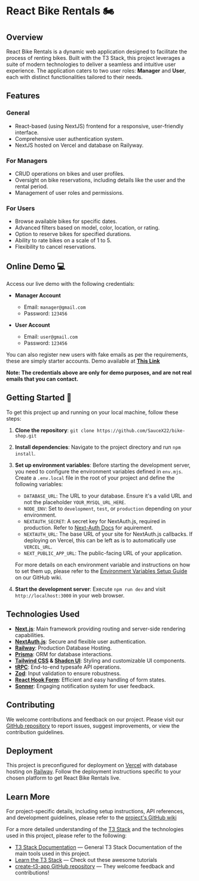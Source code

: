 # React Bike Rentals 🏍️

## Overview

React Bike Rentals is a dynamic web application designed to facilitate the process of renting bikes. Built with the T3 Stack, this project leverages a suite of modern technologies to deliver a seamless and intuitive user experience. 
The application caters to two user roles: **Manager** and **User**, each with distinct functionalities tailored to their needs.

## Features

### General

- React-based (using NextJS) frontend for a responsive, user-friendly interface.
- Comprehensive user authentication system.
- NextJS hosted on Vercel and database on Railyway.

### For Managers

- CRUD operations on bikes and user profiles.
- Oversight on bike reservations, including details like the user and the rental period.
- Management of user roles and permissions.

### For Users

- Browse available bikes for specific dates.
- Advanced filters based on model, color, location, or rating.
- Option to reserve bikes for specified durations.
- Ability to rate bikes on a scale of 1 to 5.
- Flexibility to cancel reservations.

## Online Demo 💻

Access our live demo with the following credentials:

- **Manager Account**
  - Email: `manager@gmail.com`
  - Password: `123456`

- **User Account**
  - Email: `user@gmail.com`
  - Password: `123456`

You can also register new users with fake emails as per the requirements, these are simply starter accounts.
Demo available at [**This Link**](https://bike-shop-saucex22.vercel.app/home)

**Note: The credentials above are only for demo purposes, and are not real emails that you can contact.**

## Getting Started 🌟

To get this project up and running on your local machine, follow these steps:

1. **Clone the repository**: `git clone https://github.com/SauceX22/bike-shop.git`
2. **Install dependencies**: Navigate to the project directory and run `npm install`.
3. **Set up environment variables**: Before starting the development server, you need to configure the environment variables defined in `env.mjs`. Create a `.env.local` file in the root of your project and define the following variables:
   - `DATABASE_URL`: The URL to your database. Ensure it's a valid URL and not the placeholder `YOUR_MYSQL_URL_HERE`.
   - `NODE_ENV`: Set to `development`, `test`, or `production` depending on your environment.
   - `NEXTAUTH_SECRET`: A secret key for NextAuth.js, required in production. Refer to [Next-Auth Docs](https://next-auth.js.org/configuration/options#secret) for aquirement.
   - `NEXTAUTH_URL`: The base URL of your site for NextAuth.js callbacks. If deploying on Vercel, this can be left as is to automatically use `VERCEL_URL`.
   - `NEXT_PUBLIC_APP_URL`: The public-facing URL of your application.

   For more details on each environment variable and instructions on how to set them up, please refer to the [Environment Variables Setup Guide](https://github.com/SauceX22/bike-shop/wiki/Environment-Variables-Setup) on our GitHub wiki.

4. **Start the development server**: Execute `npm run dev` and visit `http://localhost:3000` in your web browser.

## Technologies Used

- **[Next.js](https://nextjs.org)**: Main framework providing routing and server-side rendering capabilities.
- **[NextAuth.js](https://next-auth.js.org)**: Secure and flexible user authentication.
- **[Railway](https://railway.app)**: Production Database Hosting.
- **[Prisma](https://prisma.io)**: ORM for database interactions.
- **[Tailwind CSS](https://tailwindcss.com) & [Shadcn UI](https://ui.shadcn.com/)**: Styling and customizable UI components.
- **[tRPC](https://trpc.io)**: End-to-end typesafe API operations.
- **[Zod](https://zod.dev/)**: Input validation to ensure robustness.
- **[React Hook Form](https://react-hook-form.com/)**: Efficient and easy handling of form states.
- **[Sonner](https://sonner.emilkowal.ski/)**: Engaging notification system for user feedback.

## Contributing

We welcome contributions and feedback on our project. Please visit our [GitHub repository](https://github.com/SauceX22/bike-shop) to report issues, suggest improvements, or view the contribution guidelines.

## Deployment

This project is preconfigured for deployment on [Vercel](https://vercel.com) with database hosting on [Railway](https://railway.app). Follow the deployment instructions specific to your chosen platform to get React Bike Rentals live.

## Learn More

For project-specific details, including setup instructions, API references, and development guidelines, please refer to the [project's GitHub wiki](https://github.com/SauceX22/bike-shop/wiki)

For a more detailed understanding of the [T3 Stack](https://create.t3.gg/) and the technologies used in this project, please refer to the following:

- [T3 Stack Documentation](https://create.t3.gg/) — General T3 Stack Documentation of the main tools used in this project.
- [Learn the T3 Stack](https://create.t3.gg/en/faq#what-learning-resources-are-currently-available) — Check out these awesome tutorials
- [create-t3-app GitHub repository](https://github.com/t3-oss/create-t3-app) — They welcome feedback and contributions!
